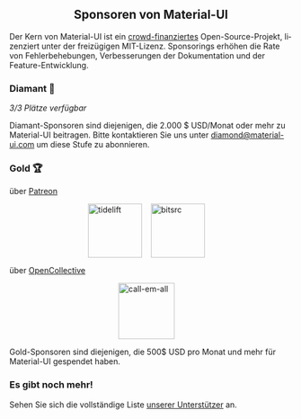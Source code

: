 <h2 align="center">Sponsoren von Material-UI</h2>

Der Kern von Material-UI ist ein [crowd-finanziertes](/discover-more/backers/) Open-Source-Projekt, li­zen­zie­rt unter der freizügigen MIT-Lizenz. Sponsorings erhöhen die Rate von Fehlerbehebungen, Verbesserungen der Dokumentation und der Feature-Entwicklung.

### Diamant 💎

*3/3 Plätze verfügbar*

Diamant-Sponsoren sind diejenigen, die 2.000 $ USD/Monat oder mehr zu Material-UI beitragen. Bitte kontaktieren Sie uns unter diamond@material-ui.com um diese Stufe zu abonnieren.

### Gold 🏆

über [Patreon](https://www.patreon.com/oliviertassinari)

<p style="display: flex; justify-content: center;">
  <a data-ga-event-category="sponsors" data-ga-event-action="logo" data-ga-event-label="tidelift" href="https://tidelift.com/subscription/pkg/npm-material-ui?utm_source=material_ui&utm_medium=referral&utm_campaign=homepage" rel="noopener sponsored" target="_blank" style="margin-right: 16px;"><img width="96" src="https://github.com/tidelift.png?size=96" alt="tidelift" title="Enterprise-ready Open-Source-Software" /></a>
  <a data-ga-event-category="sponsors" data-ga-event-action="logo" data-ga-event-label="bitsrc" href="https://bit.dev" rel="noopener sponsored" target="_blank" style="margin-right: 16px;"><img width="96" src="https://github.com/teambit.png?size=96" alt="bitsrc" title="Die schnellste Art, Code zu teilen" /></a>
</p>

über [OpenCollective](https://opencollective.com/material-ui)

<p style="display: flex; justify-content: center; flex-wrap: wrap;">
  <a data-ga-event-category="sponsors" data-ga-event-action="logo" data-ga-event-label="callemall" href="https://www.call-em-all.com" rel="noopener sponsored" target="_blank" style="margin-right: 16px;"><img src="https://images.opencollective.com/proxy/images?src=https%3A%2F%2Fopencollective-production.s3-us-west-1.amazonaws.com%2Ff4053300-e0ea-11e7-acf0-0fa7c0509f4e.png&height=100" alt="call-em-all" title="Der einfache Weg, um Ihre Gruppe zu benachrichtigen" width="100" loading="lazy"></a>
</p>

Gold-Sponsoren sind diejenigen, die 500$ USD pro Monat und mehr für Material-UI gespendet haben.

### Es gibt noch mehr!

Sehen Sie sich die vollständige Liste [unserer Unterstützer](/discover-more/backers/) an.